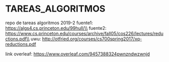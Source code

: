 # TAREAS_ALGORITMOS
repo de tareas algoritmos 2019-2
fuente1: https://algs4.cs.princeton.edu/99hull/\\
fuente2: https://www.cs.princeton.edu/courses/archive/fall05/cos226/lectures/reductions.pdf\\
uwu: http://otfried.org/courses/cs700spring2017/xq-reductions.pdf


link overleaf: https://www.overleaf.com/9457388324pwnzndwzwnjd

